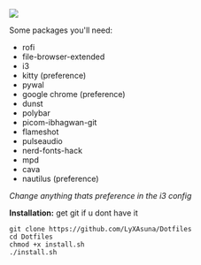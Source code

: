 ![](https://cdn.discordapp.com/attachments/909563395508944896/909574462175854592/unknown.png)


Some packages you'll need:

- rofi
- file-browser-extended
- i3
- kitty (preference)
- pywal
- google chrome (preference)
- dunst
- polybar
- picom-ibhagwan-git
- flameshot
- pulseaudio
- nerd-fonts-hack
- mpd
- cava
- nautilus (preference)

*Change anything thats preference in the i3 config*

**Installation:**
get git if u dont have it

```
git clone https://github.com/LyXAsuna/Dotfiles
cd Dotfiles
chmod +x install.sh
./install.sh

